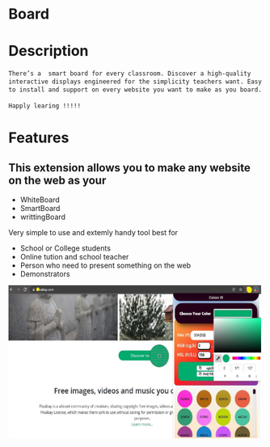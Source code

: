 # Board 

# Description 
```
There’s a  smart board for every classroom. Discover a high-quality interactive displays engineered for the simplicity teachers want. Easy to install and support on every website you want to make as you board. 

Happly learing !!!!!
```

# Features 

## This extension allows you to make any website on the web as your 
* WhiteBoard 
* SmartBoard 
* writtingBoard 

Very simple to use and extemly handy tool best for 

* School or College students
* Online tution and school teacher  
* Person who need to present something on the web
* Demonstrators


<img src="https://github.com/u4saif/Color-ChromeExtension/blob/main/assets/images/screenShort2.jpg" alt="drawing" width="500"/>